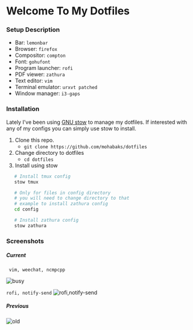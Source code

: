 Welcome To My  Dotfiles
=======================

### Setup Description

* Bar: ``` lemonbar ```
* Browser: ``` firefox ```
* Compositor: ``` compton ```
* Font: ``` gohufont ```
* Program launcher: ``` rofi ```
* PDF viewer: ``` zathura ```
* Text editor: ``` vim ```
* Terminal emulator: ``` urxvt patched ```
* Window manager: ``` i3-gaps ```

<!-- ### Directory Description -->

<!-- | Directory          |     Description                                   | -->
<!-- | ---------          | :-----------------------------------------------: | -->
<!-- | [bash]             | contains Xresources and bashrc files              | -->
<!-- | [colors/.colors]   | all my Xresources colorschemes can be found here  | -->
<!-- | [compton]          | compton.conf config file                          | -->
<!-- | [config]           | contains .config files e.g i3,mpd,dunst,ncmpcpp   | -->
<!-- | [homepage/homepage]| my custom startpage                               | -->
<!-- | [local/.local]     | contains my all my scripts                        | -->
<!-- | [newsbeuter/.newsbeuter] | urls and config files for newsbeuter        | -->
<!-- | [themes/.themes/mywood] | modified gtk theme based on murrine          | -->
<!-- | [tmux]             | tmux.conf file                                    | -->
<!-- | [vim]              | contains my custom vim colorsheme and vimrc       | -->
<!-- | [weechat/.weechat] | weechat.conf file                                 | -->


### Installation
Lately I've been using [GNU stow] to manage my dotfiles. If interested with any
of my configs you can simply use stow to install.

1. Clone this repo.
   *  ``` git clone https://github.com/mohabaks/dotfiles ```
2. Change directory to dotfiles
   * ``` cd dotfiles ```
3. Install using stow
```bash
   # Install tmux config
   stow tmux

   # Only for files in config directory
   # you will need to change directory to that
   # example to install zathura config 
   cd config

   # Install zathura config
   stow zathura
```

### Screenshots

##### Current
``` vim, weechat, ncmpcpp```

![busy](http://imgur.com/R2JnGNM.png)

``` rofi, notify-send ```
![rofi,notify-send](http://imgur.com/ylXDOm6.png)

##### Previous
![old](http://imgur.com/gMbLwdo.png)


[GNU stow]: https://www.gnu.org/s/stow/manual/stow.html
[bash]: https://github.com/mohabaks/dotfiles/tree/master/bash
[colors/.colors]: https://github.com/mohabaks/dotfiles/tree/master/colors/.colors
[compton]: https://github.com/mohabaks/dotfiles/tree/master/compton
[config]: https://github.com/mohabaks/dotfiles/tree/master/config
[homepage/homepage]: https://github.com/mohabaks/dotfiles/tree/master/homepage/homepage
[local/.local]: https://github.com/mohabaks/dotfiles/tree/master/local/.local
[newsbeuter/.newsbeuter]: https://github.com/mohabaks/dotfiles/tree/master/newsbeuter/.newsbeuter
[themes/.themes/mywood]: https://github.com/mohabaks/dotfiles/tree/master/themes/.themes/mywood
[tmux]: https://github.com/mohabaks/dotfiles/tree/master/tmux
[vim]: https://github.com/mohabaks/dotfiles/tree/master/vim
[weechat/.weechat]: https://github.com/mohabaks/dotfiles/tree/master/weechat/.weechat
